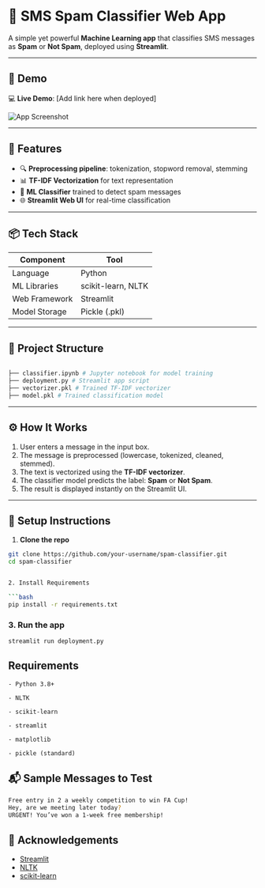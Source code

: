 # 📩 SMS Spam Classifier Web App

A simple yet powerful **Machine Learning app** that classifies SMS messages as **Spam** or **Not Spam**, deployed using **Streamlit**.

---

## 🚀 Demo

💻 **Live Demo**: [Add link here when deployed]

![App Screenshot](https://user-images.githubusercontent.com/your-image-link.png)

---

## 🧠 Features

- 🔍 **Preprocessing pipeline**: tokenization, stopword removal, stemming
- 📊 **TF-IDF Vectorization** for text representation
- 🤖 **ML Classifier** trained to detect spam messages
- 🌐 **Streamlit Web UI** for real-time classification

---

## 📦 Tech Stack

| Component      | Tool              |
|----------------|-------------------|
| Language       | Python            |
| ML Libraries   | scikit-learn, NLTK |
| Web Framework  | Streamlit         |
| Model Storage  | Pickle (.pkl)     |

---

## 📁 Project Structure

```bash

├── classifier.ipynb # Jupyter notebook for model training
├── deployment.py # Streamlit app script
├── vectorizer.pkl # Trained TF-IDF vectorizer
├── model.pkl # Trained classification model

```

---

## ⚙️ How It Works

1. User enters a message in the input box.
2. The message is preprocessed (lowercase, tokenized, cleaned, stemmed).
3. The text is vectorized using the **TF-IDF vectorizer**.
4. The classifier model predicts the label: **Spam** or **Not Spam**.
5. The result is displayed instantly on the Streamlit UI.

---

## 🔧 Setup Instructions

1. **Clone the repo**
```bash
git clone https://github.com/your-username/spam-classifier.git
cd spam-classifier


2. Install Requirements

```bash
pip install -r requirements.txt

```

### 3. Run the app

```bash
streamlit run deployment.py

```

## Requirements

    - Python 3.8+

    - NLTK

    - scikit-learn

    - streamlit

    - matplotlib

    - pickle (standard)


## 📬 Sample Messages to Test

```bash
Free entry in 2 a weekly competition to win FA Cup!
Hey, are we meeting later today?
URGENT! You’ve won a 1-week free membership!

```

## 🙌 Acknowledgements

- [Streamlit](https://streamlit.io/)
- [NLTK](https://www.nltk.org/)
- [scikit-learn](https://scikit-learn.org/)
